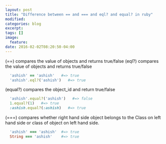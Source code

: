 ```yaml
---
layout: post
title: "Difference between == and === and eql? and equal? in ruby"
modified:
categories: blog
excerpt:
tags: []
image:
  feature:
date: 2016-02-02T08:20:50-04:00
---
```


(==) compares the value of objects and returns true/false 
(eql?) compares the value of objects and returns true/false

```ruby
  'ashish' == 'ashish'   #=> true
  'ashish'.eql?('ashish')   #=> true
```

(equal?) compares the object_id and return true/false

```ruby
  'ashish'.equal?('ashish')   #=> false
  1.equal?(1)   #=> true
  :ashish.equal?(:ashish)   #=> true 
```

(===) compares whether right hand side object belongs to the Class on left hand side or class of object on left hand side.

```ruby
  'ashish' === 'ashish'  #=> true
  String === 'ashish'    #=> true
```
